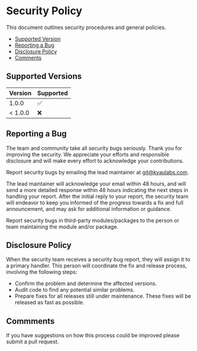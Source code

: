 # Security Policy

This document outlines security procedures and general policies.

* [Supported Version](#supported-versions)
* [Reporting a Bug](#reporting-a-bug)
* [Disclosure Policy](#disclosure-policy)
* [Comments](#comments)

## Supported Versions

| Version | Supported          |
| ------- | ------------------ |
| 1.0.0   | :white_check_mark: |
| < 1.0.0 | :x:                |

## Reporting a Bug

The team and community take all security bugs seriously. Thank you for improving the security. We appreciate your efforts and responsible disclosure and will make every effort to acknowledge your contributions.

Report security bugs by emailing the lead maintainer at git@kyaulabs.com.

The lead maintainer will acknowledge your email within 48 hours, and will send a more detailed response within 48 hours indicating the next steps in handling your report. After the initial reply to your report, the security team will endeavor to keep you informed of the progress towards a fix and full announcement, and may ask for additional information or guidance.

Report security bugs in third-party modules/packages to the person or team maintaining the module and/or package.

## Disclosure Policy

When the security team receives a security bug report, they will assign it to a primary handler. This person will coordinate the fix and release process, involving the following steps:

* Confirm the problem and determine the affected versions.
* Audit code to find any potential similar problems.
* Prepare fixes for all releases still under maintenance. These fixes will be released as fast as possible.

## Commments

If you have suggestions on how this process could be improved please submit a pull request.
